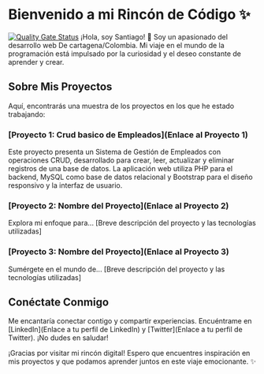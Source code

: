 # Bienvenido a mi Rincón de Código ✨
[![Quality Gate Status]([https://sonarcloud.io/api/project_badges/measure?project=VerbaNexAI_SmartlinkAnalytics&metric=alert_status)](https://sonarcloud.io/summary/new_code?id=VerbaNexAI_SmartlinkAnalytics](https://sonarcloud.io/project/overview?id=santiagomarmol_Portafolio))
¡Hola, soy Santiago! 👋 Soy un apasionado del desarrollo web De cartagena/Colombia. Mi viaje en el mundo de la programación está impulsado por la curiosidad y el deseo constante de aprender y crear.

## Sobre Mis Proyectos

Aquí, encontrarás una muestra de los proyectos en los que he estado trabajando:

### [Proyecto 1: Crud basico de Empleados](Enlace al Proyecto 1)
Este proyecto presenta un Sistema de Gestión de Empleados con operaciones CRUD, desarrollado para crear, leer, actualizar y eliminar registros de una base de datos. La aplicación web utiliza PHP para el backend, MySQL como base de datos relacional y Bootstrap para el diseño responsivo y la interfaz de usuario.


### [Proyecto 2: Nombre del Proyecto](Enlace al Proyecto 2)
Explora mi enfoque para... [Breve descripción del proyecto y las tecnologías utilizadas]

### [Proyecto 3: Nombre del Proyecto](Enlace al Proyecto 3)
Sumérgete en el mundo de... [Breve descripción del proyecto y las tecnologías utilizadas]


## Conéctate Conmigo

Me encantaría conectar contigo y compartir experiencias. Encuéntrame en [LinkedIn](Enlace a tu perfil de LinkedIn) y [Twitter](Enlace a tu perfil de Twitter). ¡No dudes en saludar!

¡Gracias por visitar mi rincón digital! Espero que encuentres inspiración en mis proyectos y que podamos aprender juntos en este viaje emocionante. ✨
